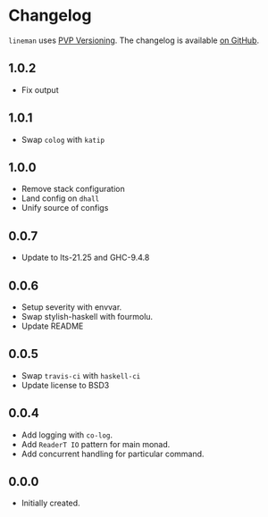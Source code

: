 # Changelog

`lineman` uses [PVP Versioning][1].
The changelog is available [on GitHub][2].

## 1.0.2

* Fix output

## 1.0.1

* Swap `colog` with `katip`

## 1.0.0

* Remove stack configuration
* Land config on `dhall`
* Unify source of configs

## 0.0.7

* Update to lts-21.25 and GHC-9.4.8

## 0.0.6

* Setup severity with envvar.
* Swap stylish-haskell with fourmolu.
* Update README

## 0.0.5

* Swap `travis-ci` with `haskell-ci`
* Update license to BSD3

## 0.0.4

* Add logging with `co-log`.
* Add `ReaderT IO` pattern for main monad.
* Add concurrent handling for particular command.

## 0.0.0

* Initially created.

[1]: https://pvp.haskell.org
[2]: https://github.com/metaxis/lineman/releases
